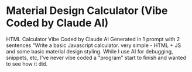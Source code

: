 # Material Design Calculator (Vibe Coded by Claude AI)


 HTML Calculator 
 Vibe Coded by Claude AI 
 Generated in 1 prompt with 2 sentences 
 "Write a basic Javascript calculator. very simple - HTML + JS and some basic material design styling. 
 While I use AI for debugging, snippets, etc, I've never vibe coded a "program" start to finish and wanted to see how it did. 
